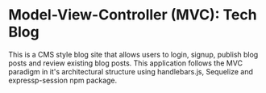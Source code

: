 # Model-View-Controller (MVC): Tech Blog

This is a CMS style blog site that allows users to login, signup, publish blog posts and review existing blog posts. This application follows the MVC paradigm in it's architectural structure using handlebars.js, Sequelize and expressp-session npm package. 

